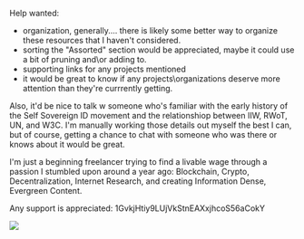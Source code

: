 Help wanted:

* organization, generally.... there is likely some better way to organize these resources that I haven't considered.
* sorting the "Assorted" section would be appreciated, maybe it could use a bit of pruning and\or adding to.
* supporting links for any projects mentioned
* it would be great to know if any projects\organizations deserve more attention than they're currrently getting.

Also, it'd be nice to talk w someone who's familiar with the early history of the Self Sovereign ID movement and the relationshiop between IIW, RWoT, UN, and W3C. I'm manually working those details out myself the best I can, but of course, getting a chance to chat with someone who was there or knows about it would be great. 

I'm just a beginning freelancer trying to find a livable wage through a passion I stumbled upon around a year ago: Blockchain, Crypto, Decentralization, Internet Research, and creating Information Dense, Evergreen Content. 

Any support is appreciated: 1GvkjHtiy9LUjVkStnEAXxjhcoS56aCokY

![](http://imgur.com/xMd9r0rl.png)
